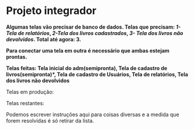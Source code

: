 # Projeto integrador
**Algumas telas vão precisar de banco de dados. Telas que precisam: *1- Tela de relatórios*, *2-Tela dos livros cadastrados*, *3- Tela dos livros não devolvidos*. Total até agora: 3.**

**Para conectar uma tela em outra é necessário que ambas estejam prontas.**

**Telas feitas: Tela inicial do adm(semipronta), Tela de cadastro de livros(semipronta)*, Tela de cadastro de Usuários, Tela de relatórios, Tela dos livros não devolvidos**

Telas em produção:

Telas restantes:

Podemos escrever instruções aqui para coisas diversas e a medida que forem resolvidas é só retirar da lista.
